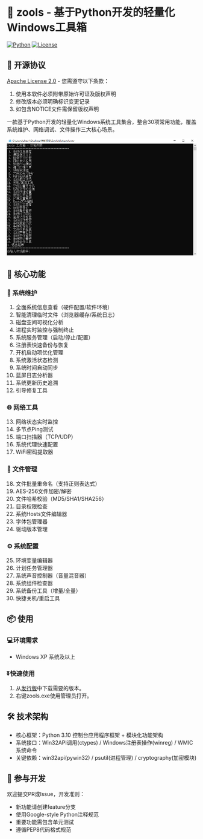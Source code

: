 # 🧰 zools - 基于Python开发的轻量化Windows工具箱

[![Python](https://img.shields.io/badge/Python-3.10%2B-blue?logo=python)](https://python.org)
[![License](https://img.shields.io/badge/License-Apache%202.0-blue.svg)](https://opensource.org/licenses/Apache-2.0)

## 📄 开源协议
[Apache License 2.0](LICENSE) - 您需遵守以下条款：
1. 使用本软件必须附带原始许可证及版权声明
2. 修改版本必须明确标识变更记录
3. 如包含NOTICE文件需保留版权声明

一款基于Python开发的轻量化Windows系统工具集合，整合30项常用功能，覆盖系统维护、网络调试、文件操作三大核心场景。

![](./screenshot.png) <!-- 建议添加界面截图 -->

## 🚀 核心功能

### 🔧 系统维护
1. 全面系统信息查看（硬件配置/软件环境）
2. 智能清理临时文件（浏览器缓存/系统日志）
3. 磁盘空间可视化分析
4. 进程实时监控与强制终止
5. 系统服务管理（启动/停止/配置）
6. 注册表快速备份与恢复
7. 开机启动项优化管理
8. 系统激活状态检测
9. 系统时间自动同步
10. 蓝屏日志分析器
11. 系统更新历史追溯
12. 引导修复工具

### 🌐 网络工具
13. 网络状态实时监控
14. 多节点Ping测试
15. 端口扫描器（TCP/UDP）
16. 系统代理快速配置
17. WiFi密码提取器

### 📁 文件管理
18. 文件批量重命名（支持正则表达式）
19. AES-256文件加密/解密
20. 文件哈希校验（MD5/SHA1/SHA256）
21. 目录权限检查
22. 系统Hosts文件编辑器
23. 字体包管理器
24. 驱动版本管理

### ⚙️ 系统配置
25. 环境变量编辑器
26. 计划任务管理器
27. 系统声音控制器（音量混音器）
28. 系统组件检查器
29. 系统备份工具（增量/全量）
30. 快捷关机/重启工具

## 📦 使用

### 💻环境需求
- Windows XP 系统及以上

### ⏬快速使用
1. 从[发行版](https://github.com/zhaotxpro/zools/releases/tag/alpha)中下载需要的版本。
2. 右键zools.exe使用管理员打开。

## 🛠️ 技术架构
- 核心框架：Python 3.10 控制台应用程序框架 + 模块化功能架构
- 系统接口：Win32API调用(ctypes) / Windows注册表操作(winreg) / WMIC系统命令
- 关键依赖：win32api(pywin32) / psutil(进程管理) / cryptography(加密模块)

## 🤝 参与开发
欢迎提交PR或Issue，开发准则：
- 新功能请创建feature分支
- 使用Google-style Python注释规范
- 重要功能需包含单元测试
- 遵循PEP8代码格式规范
